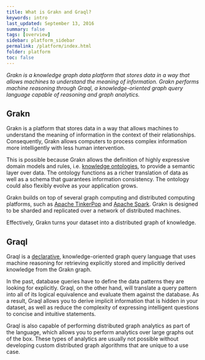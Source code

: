 ```yaml
---
title: What is Grakn and Graql?
keywords: intro
last_updated: September 13, 2016
summary: false
tags: [overview]
sidebar: platform_sidebar
permalink: /platform/index.html
folder: platform
toc: false
---
```


*Grakn is a knowledge graph data platform that stores data in a way that allows machines to understand the meaning of information. Grakn performs machine reasoning through Graql, a knowledge-oriented graph query language capable of reasoning and graph analytics.*

## Grakn

Grakn is a platform that stores data in a way that allows machines to understand the meaning of information in the context of their relationships. Consequently, Grakn allows computers to process complex information more intelligently with less human intervention.

This is possible because Grakn allows the definition of highly expressive domain models and rules, i.e. [knowledge ontologies](https://en.wikipedia.org/wiki/Ontology_(information_science)), to provide a semantic layer over data. The ontology functions as a richer translation of data as well as a schema that guarantees information consistency. The ontology could also flexibly evolve as your application grows.

Grakn builds on top of several graph computing and distributed computing platforms, such as [Apache TinkerPop](https://tinkerpop.apache.org/) and [Apache Spark](http://spark.apache.org/). Grakn is designed to be sharded and replicated over a network of distributed machines.

Effectively, Grakn turns your dataset into a distributed graph of knowledge.

## Graql

Graql is a [declarative](https://en.wikipedia.org/wiki/Declarative_programming), knowledge-oriented graph query language that uses machine reasoning for retrieving explicitly stored and implicitly derived knowledge from the Grakn graph.

In the past, database queries have to define the data patterns they are looking for explicitly. Graql, on the other hand, will translate a query pattern into all of its logical equivalence and evaluate them against the database. As a result, Graql allows you to derive implicit information that is hidden in your dataset, as well as reduce the complexity of expressing intelligent questions to concise and intuitive statements.

Graql is also capable of performing distributed graph analytics as part of the language, which allows you to perform analytics over large graphs out of the box. These types of analytics are usually not possible without developing custom distributed graph algorithms that are unique to a use case.
